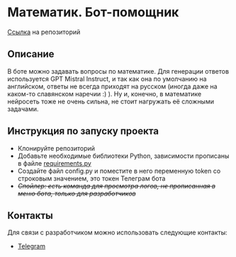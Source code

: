 # Математик. Бот-помощник

[Ссылка](https://github.com/alinkalina/bot-helper) на репозиторий


## Описание

В боте можно задавать вопросы по математике. Для генерации ответов используется GPT Mistral Instruct,
и так как она по умолчанию на английском, ответы не всегда приходят на русском (иногда даже на каком-то
славянском наречии :) ). Ну и, конечно, в математике нейросеть тоже не очень сильна, не стоит нагружать
её сложными задачами.


## Инструкция по запуску проекта
- Клонируйте репозиторий
- Добавьте необходимые библиотеки Python, зависимости прописаны в файле [requirements.py](https://github.com/alinkalina/bot-helper/blob/main/requirements.txt)
- Создайте файл config.py и поместите в него переменную token со строковым значением, это токен Телеграм бота
- _~~Спойлер: есть команда для просмотра логов, не прописанная в меню бота, только для разработчиков~~_


## Контакты
Для связи с разработчиком можно использовать следующие контакты:

- [Telegram](https://t.me/alulamalula)
